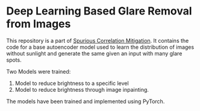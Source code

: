 # Deep Learning Based Glare Removal from Images
This repository is a part of <a href="https://github.com/Deceptrax123/Spurious-Correlation-Mitigation-in-YOLOv5">Spurious Correlation Mitigation</a>. It contains the code for
a base autoencoder model used to learn the distribution of images without sunlight and generate the same given an input with many glare spots. 

Two Models were trained:
1. Model to reduce brightness to a specific level
2. Model to reduce brightness through image inpainting. 

The models have been trained and implemented using PyTorch. 

